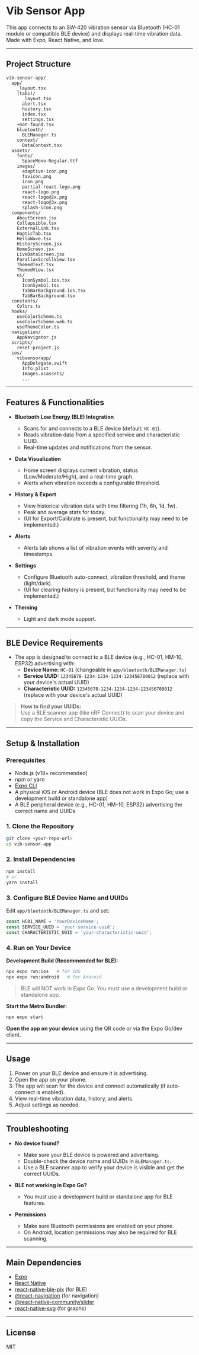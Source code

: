# Vib Sensor App

This app connects to an SW-420 vibration sensor via Bluetooth (HC-01 module or compatible BLE device) and displays real-time vibration data.  
Made with Expo, React Native, and love.

---

## Project Structure

```
vib-sensor-app/
  app/
    _layout.tsx
    (tabs)/
      _layout.tsx
      alert.tsx
      history.tsx
      index.tsx
      settings.tsx
    +not-found.tsx
    bluetooth/
      BLEManager.ts
    context/
      DataContext.tsx
  assets/
    fonts/
      SpaceMono-Regular.ttf
    images/
      adaptive-icon.png
      favicon.png
      icon.png
      partial-react-logo.png
      react-logo.png
      react-logo@2x.png
      react-logo@3x.png
      splash-icon.png
  components/
    AboutScreen.jsx
    Collapsible.tsx
    ExternalLink.tsx
    HapticTab.tsx
    HelloWave.tsx
    HistoryScreen.jsx
    HomeScreen.jsx
    LiveDataScreen.jsx
    ParallaxScrollView.tsx
    ThemedText.tsx
    ThemedView.tsx
    ui/
      IconSymbol.ios.tsx
      IconSymbol.tsx
      TabBarBackground.ios.tsx
      TabBarBackground.tsx
  constants/
    Colors.ts
  hooks/
    useColorScheme.ts
    useColorScheme.web.ts
    useThemeColor.ts
  navigation/
    AppNavigator.js
  scripts/
    reset-project.js
  ios/
    vibsensorapp/
      AppDelegate.swift
      Info.plist
      Images.xcassets/
      ...
```

---

## Features & Functionalities

- **Bluetooth Low Energy (BLE) Integration**
  - Scans for and connects to a BLE device (default: `HC-01`).
  - Reads vibration data from a specified service and characteristic UUID.
  - Real-time updates and notifications from the sensor.

- **Data Visualization**
  - Home screen displays current vibration, status (Low/Moderate/High), and a real-time graph.
  - Alerts when vibration exceeds a configurable threshold.

- **History & Export**
  - View historical vibration data with time filtering (1h, 6h, 1d, 1w).
  - Peak and average stats for today.
  - (UI for Export/Calibrate is present, but functionality may need to be implemented.)

- **Alerts**
  - Alerts tab shows a list of vibration events with severity and timestamps.

- **Settings**
  - Configure Bluetooth auto-connect, vibration threshold, and theme (light/dark).
  - (UI for clearing history is present, but functionality may need to be implemented.)

- **Theming**
  - Light and dark mode support.

---

## BLE Device Requirements

- The app is designed to connect to a BLE device (e.g., HC-01, HM-10, ESP32) advertising with:
  - **Device Name:** `HC-01` (changeable in `app/bluetooth/BLEManager.ts`)
  - **Service UUID:** `12345678-1234-1234-1234-123456789012` (replace with your device's actual UUID)
  - **Characteristic UUID:** `12345678-1234-1234-1234-123456789012` (replace with your device's actual UUID)

> **How to find your UUIDs:**  
> Use a BLE scanner app (like nRF Connect) to scan your device and copy the Service and Characteristic UUIDs.

---

## Setup & Installation

### Prerequisites

- Node.js (v18+ recommended)
- npm or yarn
- [Expo CLI](https://docs.expo.dev/get-started/installation/)
- A physical iOS or Android device (BLE does not work in Expo Go; use a development build or standalone app)
- A BLE peripheral device (e.g., HC-01, HM-10, ESP32) advertising the correct name and UUIDs

### 1. Clone the Repository

```bash
git clone <your-repo-url>
cd vib-sensor-app
```

### 2. Install Dependencies

```bash
npm install
# or
yarn install
```

### 3. Configure BLE Device Name and UUIDs

Edit `app/bluetooth/BLEManager.ts` and set:
```ts
const HC01_NAME = 'YourDeviceName';
const SERVICE_UUID = 'your-service-uuid';
const CHARACTERISTIC_UUID = 'your-characteristic-uuid';
```

### 4. Run on Your Device

**Development Build (Recommended for BLE):**
```bash
npx expo run:ios   # for iOS
npx expo run:android   # for Android
```
> BLE will NOT work in Expo Go. You must use a development build or standalone app.

**Start the Metro Bundler:**
```bash
npx expo start
```

**Open the app on your device** using the QR code or via the Expo Go/dev client.

---

## Usage

1. Power on your BLE device and ensure it is advertising.
2. Open the app on your phone.
3. The app will scan for the device and connect automatically (if auto-connect is enabled).
4. View real-time vibration data, history, and alerts.
5. Adjust settings as needed.

---

## Troubleshooting

- **No device found?**
  - Make sure your BLE device is powered and advertising.
  - Double-check the device name and UUIDs in `BLEManager.ts`.
  - Use a BLE scanner app to verify your device is visible and get the correct UUIDs.

- **BLE not working in Expo Go?**
  - You must use a development build or standalone app for BLE features.

- **Permissions**
  - Make sure Bluetooth permissions are enabled on your phone.
  - On Android, location permissions may also be required for BLE scanning.

---

## Main Dependencies

- [Expo](https://expo.dev/)
- [React Native](https://reactnative.dev/)
- [react-native-ble-plx](https://github.com/dotintent/react-native-ble-plx) (for BLE)
- [@react-navigation](https://reactnavigation.org/) (for navigation)
- [@react-native-community/slider](https://github.com/callstack/react-native-slider)
- [react-native-svg](https://github.com/software-mansion/react-native-svg) (for graphs)

---

## License

MIT
